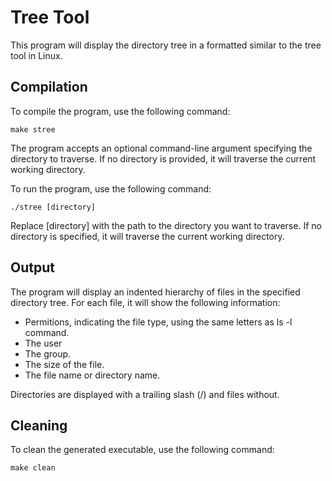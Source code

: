 # Tree Tool

This program will display the directory tree in a formatted similar to the tree tool in Linux.


## Compilation

To compile the program, use the following command:

<div dir='ltr'>

    make stree
</div>



The program accepts an optional command-line argument specifying the directory to traverse.
If no directory is provided, it will traverse the current working directory.


To run the program, use the following command:

<div dir='ltr'>

    ./stree [directory]

</div>



Replace [directory] with the path to the directory you want to traverse. 
If no directory is specified, it will traverse the current working directory.


## Output

The program will display an indented hierarchy of files in the specified directory tree. For each file, it will show the following information:

* Permitions, indicating the file type, using the same letters as ls -l command. 
* The  user
* The group.
* The size of the file.
* The file name or directory name.

Directories are displayed with a trailing slash (/) and files without.


## Cleaning

To clean the generated executable, use the following command:
<div dir='ltr'>

    make clean

</div>